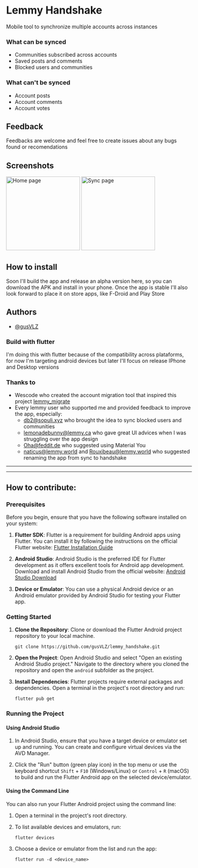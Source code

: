 # Lemmy Handshake

Mobile tool to synchronize multiple accounts across instances

### What can be synced
- Communities subscribed across accounts
- Saved posts and comments
- Blocked users and communities

### What can't be synced
- Account posts
- Account comments
- Account votes

## Feedback
Feedbacks are welcome and feel free to create issues about any bugs found or recomendations

## Screenshots
<img alt="Home page" src="https://sh.itjust.works/pictrs/image/0c3afffa-c7cb-4c42-8c9d-d856ff7a17df.webp?format=webp" width="200"/>
<img alt="Sync page" src="https://sh.itjust.works/pictrs/image/c6170306-9625-4488-b5c7-f1211ebf21a2.webp" width="200"/>

## How to install
Soon I'll build the app and release an alpha version here, so you can download the APK and install in your phone.
Once the app is stable I'll also look forward to place it on store apps, like F-Droid and Play Store 

## Authors
- [@gusVLZ](https://www.github.com/gusVLZ)

### Build with flutter
I'm doing this with flutter because of the compatibility across plataforms, for now I'm targeting android devices but later I'll focus on release IPhone and Desktop versions

### Thanks to
 - Wescode who created the account migration tool that inspired this project [lemmy_migrate](https://github.com/wescode/lemmy_migrate)
 - Every lemmy user who supported me and provided feedback to improve the app, especially:
   - db2@sopuli.xyz who brought the idea to sync blocked users and communities
   - lemonadebunny@lemmy.ca who gave great UI advices when I was struggling over the app design
   - Oha@feddit.de who suggested using Material You 
   - naticus@lemmy.world and Rouxibeau@lemmy.world who suggested renaming the app from sync to handshake

---
---

## How to contribute:


### Prerequisites

Before you begin, ensure that you have the following software installed on your system:

1. **Flutter SDK**: Flutter is a requirement for building Android apps using Flutter. You can install it by following the instructions on the official Flutter website: [Flutter Installation Guide](https://flutter.dev/docs/get-started/install)

2. **Android Studio**: Android Studio is the preferred IDE for Flutter development as it offers excellent tools for Android app development. Download and install Android Studio from the official website: [Android Studio Download](https://developer.android.com/studio)

3. **Device or Emulator**: You can use a physical Android device or an Android emulator provided by Android Studio for testing your Flutter app.

### Getting Started

1. **Clone the Repository**: Clone or download the Flutter Android project repository to your local machine.

   ```
   git clone https://github.com/gusVLZ/lemmy_handshake.git
   ```

2. **Open the Project**: Open Android Studio and select "Open an existing Android Studio project." Navigate to the directory where you cloned the repository and open the `android` subfolder as the project.

3. **Install Dependencies**: Flutter projects require external packages and dependencies. Open a terminal in the project's root directory and run:

   ```
   flutter pub get
   ```

### Running the Project

#### Using Android Studio

1. In Android Studio, ensure that you have a target device or emulator set up and running. You can create and configure virtual devices via the AVD Manager.

2. Click the "Run" button (green play icon) in the top menu or use the keyboard shortcut `Shift` + `F10` (Windows/Linux) or `Control` + `R` (macOS) to build and run the Flutter Android app on the selected device/emulator.

#### Using the Command Line

You can also run your Flutter Android project using the command line:

1. Open a terminal in the project's root directory.

2. To list available devices and emulators, run:

   ```
   flutter devices
   ```

3. Choose a device or emulator from the list and run the app:

   ```
   flutter run -d <device_name>
   ```
